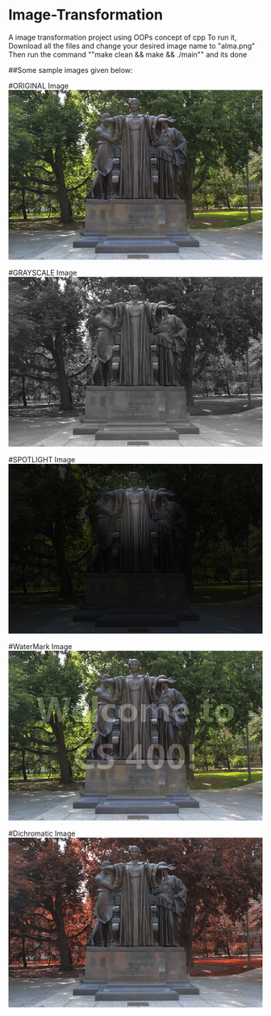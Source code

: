 # Image-Transformation
A image transformation project using OOPs concept of cpp
To run it, Download all the files and change your desired image name to "alma.png" 
Then run the command
""make clean && make && ./main""
and its done

##Some sample images given below:

#ORIGINAL Image
![Original Image](alma.png)

#GRAYSCALE Image
![Grayscaled Image](out-grayscale.png)

#SPOTLIGHT Image
![Spotlight Image](out-spotlight.png)

#WaterMark Image
![WaterMark Image](out-watermark.png)

#Dichromatic Image
![Dichromatic Image](out-illinify.png)
